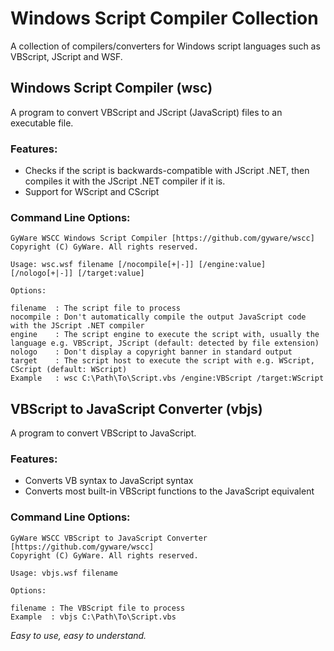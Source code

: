 # Windows Script Compiler Collection
A collection of compilers/converters for Windows script languages such as VBScript, JScript and WSF.

## Windows Script Compiler (wsc)
A program to convert VBScript and JScript (JavaScript) files to an executable file.

### Features:
* Checks if the script is backwards-compatible with JScript .NET, then compiles it with the JScript .NET compiler if it is.
* Support for WScript and CScript

### Command Line Options:
```
GyWare WSCC Windows Script Compiler [https://github.com/gyware/wscc]
Copyright (C) GyWare. All rights reserved.
			
Usage: wsc.wsf filename [/nocompile[+|-]] [/engine:value] [/nologo[+|-]] [/target:value]

Options:

filename  : The script file to process
nocompile : Don't automatically compile the output JavaScript code with the JScript .NET compiler
engine    : The script engine to execute the script with, usually the language e.g. VBScript, JScript (default: detected by file extension)
nologo    : Don't display a copyright banner in standard output
target    : The script host to execute the script with e.g. WScript, CScript (default: WScript)
Example   : wsc C:\Path\To\Script.vbs /engine:VBScript /target:WScript
```

## VBScript to JavaScript Converter (vbjs)
A program to convert VBScript to JavaScript.

### Features:
* Converts VB syntax to JavaScript syntax
* Converts most built-in VBScript functions to the JavaScript equivalent

### Command Line Options:
```
GyWare WSCC VBScript to JavaScript Converter [https://github.com/gyware/wscc]
Copyright (C) GyWare. All rights reserved.
			
Usage: vbjs.wsf filename

Options:

filename : The VBScript file to process
Example  : vbjs C:\Path\To\Script.vbs
```

*Easy to use, easy to understand.*
